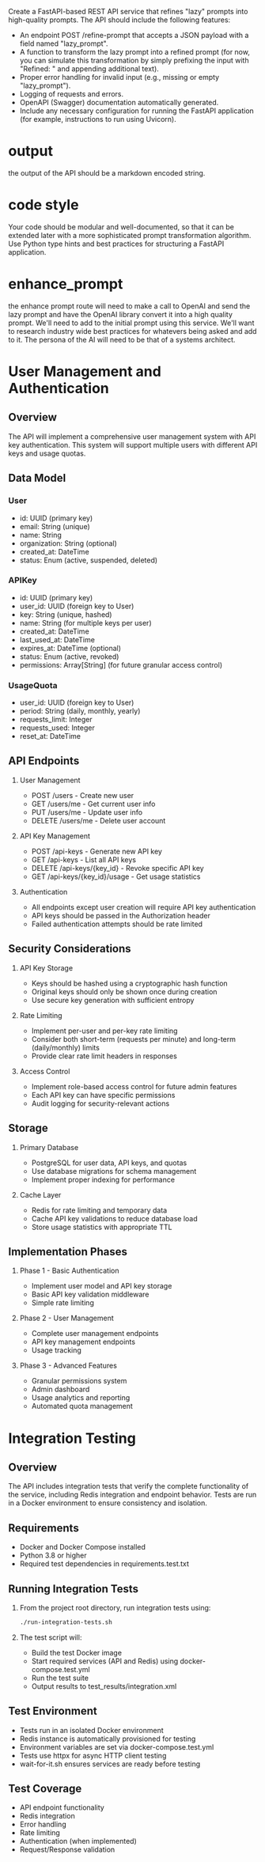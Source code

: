 Create a FastAPI-based REST API service that refines "lazy" prompts into high-quality prompts. The API should include the following features:

- An endpoint POST /refine-prompt that accepts a JSON payload with a field named "lazy_prompt".
- A function to transform the lazy prompt into a refined prompt (for now, you can simulate this transformation by simply prefixing the input with "Refined: " and appending additional text).
- Proper error handling for invalid input (e.g., missing or empty "lazy_prompt").
- Logging of requests and errors.
- OpenAPI (Swagger) documentation automatically generated.
- Include any necessary configuration for running the FastAPI application (for example, instructions to run using Uvicorn).

# output
the output of the API should be a markdown encoded string.

# code style
Your code should be modular and well-documented, so that it can be extended later with a more sophisticated prompt transformation algorithm. Use Python type hints and best practices for structuring a FastAPI application.

# enhance_prompt
the enhance prompt route will need to make a call to OpenAI and send the lazy prompt and have the OpenAI library convert it into a high quality prompt. We'll need to 
add to the initial prompt using this service. We'll want to research industry
wide best practices for whatevers being asked and add to it. The persona of the AI
will need to be that of a systems architect.

# User Management and Authentication

## Overview
The API will implement a comprehensive user management system with API key authentication. This system will support multiple users with different API keys and usage quotas.

## Data Model
### User
- id: UUID (primary key)
- email: String (unique)
- name: String
- organization: String (optional)
- created_at: DateTime
- status: Enum (active, suspended, deleted)

### APIKey
- id: UUID (primary key)
- user_id: UUID (foreign key to User)
- key: String (unique, hashed)
- name: String (for multiple keys per user)
- created_at: DateTime
- last_used_at: DateTime
- expires_at: DateTime (optional)
- status: Enum (active, revoked)
- permissions: Array[String] (for future granular access control)

### UsageQuota
- user_id: UUID (foreign key to User)
- period: String (daily, monthly, yearly)
- requests_limit: Integer
- requests_used: Integer
- reset_at: DateTime

## API Endpoints
1. User Management
   - POST /users - Create new user
   - GET /users/me - Get current user info
   - PUT /users/me - Update user info
   - DELETE /users/me - Delete user account

2. API Key Management
   - POST /api-keys - Generate new API key
   - GET /api-keys - List all API keys
   - DELETE /api-keys/{key_id} - Revoke specific API key
   - GET /api-keys/{key_id}/usage - Get usage statistics

3. Authentication
   - All endpoints except user creation will require API key authentication
   - API keys should be passed in the Authorization header
   - Failed authentication attempts should be rate limited

## Security Considerations
1. API Key Storage
   - Keys should be hashed using a cryptographic hash function
   - Original keys should only be shown once during creation
   - Use secure key generation with sufficient entropy

2. Rate Limiting
   - Implement per-user and per-key rate limiting
   - Consider both short-term (requests per minute) and long-term (daily/monthly) limits
   - Provide clear rate limit headers in responses

3. Access Control
   - Implement role-based access control for future admin features
   - Each API key can have specific permissions
   - Audit logging for security-relevant actions

## Storage
1. Primary Database
   - PostgreSQL for user data, API keys, and quotas
   - Use database migrations for schema management
   - Implement proper indexing for performance

2. Cache Layer
   - Redis for rate limiting and temporary data
   - Cache API key validations to reduce database load
   - Store usage statistics with appropriate TTL

## Implementation Phases
1. Phase 1 - Basic Authentication
   - Implement user model and API key storage
   - Basic API key validation middleware
   - Simple rate limiting

2. Phase 2 - User Management
   - Complete user management endpoints
   - API key management endpoints
   - Usage tracking

3. Phase 3 - Advanced Features
   - Granular permissions system
   - Admin dashboard
   - Usage analytics and reporting
   - Automated quota management

# Integration Testing

## Overview
The API includes integration tests that verify the complete functionality of the service, including Redis integration and endpoint behavior. Tests are run in a Docker environment to ensure consistency and isolation.

## Requirements
- Docker and Docker Compose installed
- Python 3.8 or higher
- Required test dependencies in requirements.test.txt

## Running Integration Tests
1. From the project root directory, run integration tests using:
   ```bash
   ./run-integration-tests.sh
   ```

2. The test script will:
   - Build the test Docker image
   - Start required services (API and Redis) using docker-compose.test.yml
   - Run the test suite
   - Output results to test_results/integration.xml

## Test Environment
- Tests run in an isolated Docker environment
- Redis instance is automatically provisioned for testing
- Environment variables are set via docker-compose.test.yml
- Tests use httpx for async HTTP client testing
- wait-for-it.sh ensures services are ready before testing

## Test Coverage
- API endpoint functionality
- Redis integration
- Error handling
- Rate limiting
- Authentication (when implemented)
- Request/Response validation